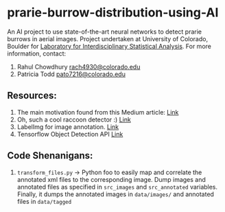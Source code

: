 # prarie-burrow-distribution-using-AI
An AI project to use state-of-the-art neural networks to detect prarie burrows in aerial images. Project undertaken at University of Colorado, Boulder for [Laboratory for Interdisciplinary Statistical Analysis](https://www.colorado.edu/lab/lisa/). For more information, contact:
1. Rahul Chowdhury <rach4930@colorado.edu>
2. Patricia Todd <pato7216@colorado.edu>
 



## Resources:

1. The main motivation found from this Medium article: [Link](https://towardsdatascience.com/creating-your-own-object-detector-ad69dda69c85)
2. Oh, such a cool raccoon detector :) [Link](https://github.com/datitran/raccoon_dataset) 
3. LabelImg for image annotation. [Link](https://github.com/tzutalin/labelImg)
4. Tensorflow Object Detection API [Link](https://github.com/tensorflow/models/tree/master/research/object_detection)



## Code Shenanigans:

1. `transform_files.py` -> Python foo to easily map and correlate the annotated xml files to the corresponding image. Dump images and annotated files as specified in `src_images` and `src_annotated` variables. Finally, it dumps the annotated images in `data/images/` and annotated files in `data/tagged` 
